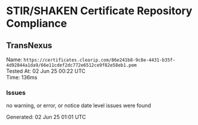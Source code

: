# STIR/SHAKEN Certificate Repository Compliance

## TransNexus

Name: `https://certificates.clearip.com/86e241b8-9c8e-4431-b35f-4d92844a1da9/66e11cdef2dc772e6512ce9f82e58eb1.pem`\
Tested At: 02 Jun 25 00:22 UTC\
Time: 136ms

### Issues

no warning, or error, or notice date level issues were found

Generated: 02 Jun 25 01:01 UTC